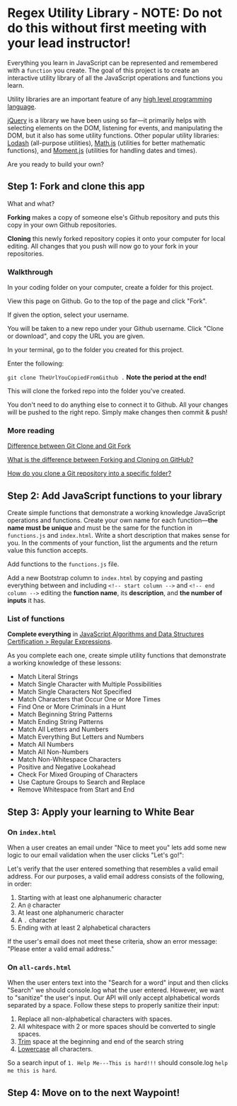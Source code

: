 # Regex Utility Library - NOTE: Do not do this without first meeting with your lead instructor!

Everything you learn in JavaScript can be represented and remembered with a `function` you create. The goal of this project is to create an interactive utility library of all the JavaScript operations and functions you learn.

Utility libraries are an important feature of any [high level programming language](https://en.wikipedia.org/wiki/High-level_programming_language).

[jQuery](https://jquery.com/) is a library we have been using so far—it primarily helps with selecting elements on the DOM, listening for events, and manipulating the DOM, but it also has some utility functions. Other popular utility libraries: [Lodash](https://lodash.com/) (all-purpose utilities), [Math.js](https://mathjs.org/) (utilities for better mathematic functions), and [Moment.js](https://momentjs.com/) (utilities for handling dates and times).

Are you ready to build your own?

## Step 1: Fork and clone this app

What and what?

**Forking** makes a copy of someone else's Github repository and puts this copy in your own Github repositories.

**Cloning** this newly forked repository copies it onto your computer for local editing. All changes that you push will now go to your fork in your repositories.

### Walkthrough

In your coding folder on your computer, create a folder for this project.

View this page on Github. Go to the top of the page and click "Fork".

If given the option, select your username.

You will be taken to a new repo under your Github username. Click "Clone or download", and copy the URL you are given.

In your terminal, go to the folder you created for this project.

Enter the following:

`git clone TheUrlYouCopiedFromGithub .` **Note the period at the end!**

This will clone the forked repo into the folder you've created.

You don't need to do anything else to connect it to Github. All your changes will be pushed to the right repo. Simply make changes then commit & push!

### More reading

[Difference between Git Clone and Git Fork](https://www.toolsqa.com/git/difference-between-git-clone-and-git-fork/)

[What is the difference between Forking and Cloning on GitHub?](https://stackoverflow.com/questions/7057194/what-is-the-difference-between-forking-and-cloning-on-github)

[How do you clone a Git repository into a specific folder?](https://stackoverflow.com/questions/651038/how-do-you-clone-a-git-repository-into-a-specific-folder)

## Step 2: Add JavaScript functions to your library

Create simple functions that demonstrate a working knowledge JavaScript operations and functions. Create your own name for each function—**the name must be unique** and must be the same for the function in `functions.js` and `index.html`. Write a short description that makes sense for you. In the comments of your function, list the arguments and the return value this function accepts.

Add functions to the `functions.js` file.

Add a new Bootstrap column to `index.html` by copying and pasting everything between and including `<!-- start column -->` and `<!-- end column -->` editing the **function name**, its **description**, and **the number of inputs** it has.

### List of functions

**Complete everything** in [JavaScript Algorithms and Data Structures Certification > Regular Expressions](https://www.freecodecamp.org/learn/).

As you complete each one, create simple utility functions that demonstrate a working knowledge of these lessons:

-  Match Literal Strings
-  Match Single Character with Multiple Possibilities
-  Match Single Characters Not Specified
-  Match Characters that Occur One or More Times
-  Find One or More Criminals in a Hunt
-  Match Beginning String Patterns
-  Match Ending String Patterns
-  Match All Letters and Numbers
-  Match Everything But Letters and Numbers
-  Match All Numbers
-  Match All Non-Numbers
-  Match Non-Whitespace Characters
-  Positive and Negative Lookahead
-  Check For Mixed Grouping of Characters
-  Use Capture Groups to Search and Replace
-  Remove Whitespace from Start and End

## Step 3: Apply your learning to White Bear

### On `index.html`

When a user creates an email under "Nice to meet you" lets add some new logic to our email validation when the user clicks "Let's go!":

Let's verify that the user entered something that resembles a valid email address. For our purposes, a valid email address consists of the following, in order:

1. Starting with at least one alphanumeric character
2. An `@` character
3. At least one alphanumeric character
4. A `.` character
5. Ending with at least 2 alphabetical characters

If the user's email does not meet these criteria, show an error message: "Please enter a valid email address."

### On `all-cards.html`

When the user enters text into the "Search for a word" input and then clicks "Search" we should console.log what the user entered. However, we want to "sanitize" the user's input. Our API will only accept alphabetical words separated by a space. Follow these steps to properly sanitize their input:

1. Replace all non-alphabetical characters with spaces.
2. All whitespace with 2 or more spaces should be converted to single spaces.
3. [Trim](https://developer.mozilla.org/en-US/docs/Web/JavaScript/Reference/Global_Objects/String/trim) space at the beginning and end of the search string
4. [Lowercase](https://developer.mozilla.org/en-US/docs/Web/JavaScript/Reference/Global_Objects/String/toLowerCase) all characters.

So a search input of `1. Help Me---This is hard!!!` should console.log `help me this is hard`.

## Step 4: Move on to the next Waypoint!
